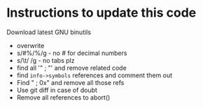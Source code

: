 Instructions to update this code
================================

Download latest GNU binutils

* overwrite
* s/#%/%/g - no # for decimal numbers
* s/\t/ /g - no tabs plz
* find all '" ; "' and remove related code
* find `info->symbols` references and comment them out
* Find " ; 0x" and remove all those refs
* Use git diff in case of doubt
* Remove all references to abort()
